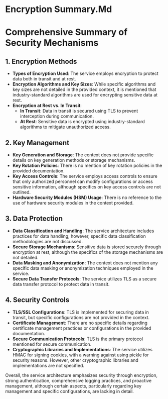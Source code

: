 # Encryption Summary.Md

# Comprehensive Summary of Security Mechanisms

## 1. Encryption Methods
- **Types of Encryption Used**: The service employs encryption to protect data both in transit and at rest.
- **Encryption Algorithms and Key Sizes**: While specific algorithms and key sizes are not detailed in the provided context, it is mentioned that industry-standard algorithms are used for encrypting sensitive data at rest.
- **Encryption at Rest vs. In Transit**:
  - **In Transit**: Data in transit is secured using TLS to prevent interception during communication.
  - **At Rest**: Sensitive data is encrypted using industry-standard algorithms to mitigate unauthorized access.

## 2. Key Management
- **Key Generation and Storage**: The context does not provide specific details on key generation methods or storage mechanisms.
- **Key Rotation Policies**: There is no mention of key rotation policies in the provided documentation.
- **Key Access Controls**: The service employs access controls to ensure that only authorized personnel can modify configurations or access sensitive information, although specifics on key access controls are not outlined.
- **Hardware Security Modules (HSM) Usage**: There is no reference to the use of hardware security modules in the context provided.

## 3. Data Protection
- **Data Classification and Handling**: The service architecture includes practices for data handling; however, specific data classification methodologies are not discussed.
- **Secure Storage Mechanisms**: Sensitive data is stored securely through encryption at rest, although the specifics of the storage mechanisms are not detailed.
- **Data Masking and Anonymization**: The context does not mention any specific data masking or anonymization techniques employed in the service.
- **Secure Data Transfer Protocols**: The service utilizes TLS as a secure data transfer protocol to protect data in transit.

## 4. Security Controls
- **TLS/SSL Configurations**: TLS is implemented for securing data in transit, but specific configurations are not provided in the context.
- **Certificate Management**: There are no specific details regarding certificate management practices or configurations in the provided documentation.
- **Secure Communication Protocols**: TLS is the primary protocol mentioned for secure communication.
- **Cryptographic Libraries and Implementations**: The service utilizes HMAC for signing cookies, with a warning against using pickle for security reasons. However, other cryptographic libraries and implementations are not specified.

Overall, the service architecture emphasizes security through encryption, strong authentication, comprehensive logging practices, and proactive management, although certain aspects, particularly regarding key management and specific configurations, are lacking in detail.